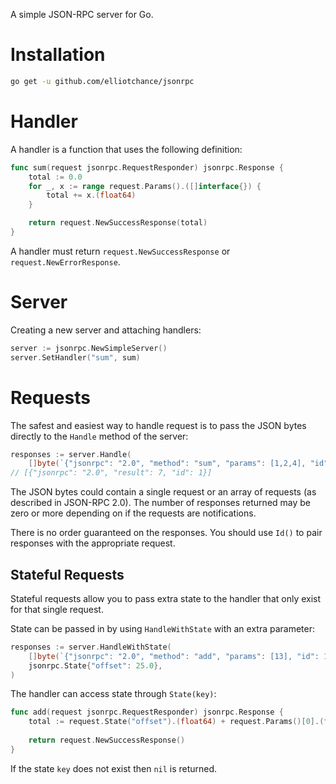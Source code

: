 A simple JSON-RPC server for Go.

# Installation

```bash
go get -u github.com/elliotchance/jsonrpc
```

# Handler

A handler is a function that uses the following definition:

```go
func sum(request jsonrpc.RequestResponder) jsonrpc.Response {
	total := 0.0
	for _, x := range request.Params().([]interface{}) {
		total += x.(float64)
	}

	return request.NewSuccessResponse(total)
}
```

A handler must return `request.NewSuccessResponse` or
`request.NewErrorResponse`.

# Server

Creating a new server and attaching handlers:

```go
server := jsonrpc.NewSimpleServer()
server.SetHandler("sum", sum)
```

# Requests

The safest and easiest way to handle request is to pass the JSON bytes directly
to the `Handle` method of the server:

```go
responses := server.Handle(
	[]byte(`{"jsonrpc": "2.0", "method": "sum", "params": [1,2,4], "id": 1}`))
// [{"jsonrpc": "2.0", "result": 7, "id": 1}]
```

The JSON bytes could contain a single request or an array of requests (as
described in JSON-RPC 2.0). The number of responses returned may be zero or more
depending on if the requests are notifications.

There is no order guaranteed on the responses. You should use `Id()` to pair
responses with the appropriate request.

## Stateful Requests

Stateful requests allow you to pass extra state to the handler that only exist
for that single request.

State can be passed in by using `HandleWithState` with an extra parameter:

```go
responses := server.HandleWithState(
	[]byte(`{"jsonrpc": "2.0", "method": "add", "params": [13], "id": 1}`),
    jsonrpc.State{"offset": 25.0},
)
```

The handler can access state through `State(key)`:

```go
func add(request jsonrpc.RequestResponder) jsonrpc.Response {
	total := request.State("offset").(float64) + request.Params()[0].(float64)
		
	return request.NewSuccessResponse()
}
```

If the state `key` does not exist then `nil` is returned.

